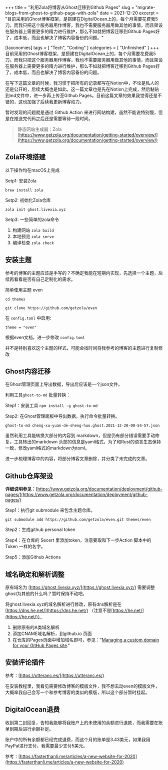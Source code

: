 +++
title = "利用Zola将博客从Ghost迁移到Github Pages"
slug = "migrate-blogs-from-ghost-to-github-page-with-zola"
date = 2021-12-20
excerpt = "目前采用的Ghost博客框架，是搭建在DigitalOcean上的，每个月需要花费我5刀。而我只把这个服务器用作博客，我也不需要服务器用做其他的事情，而且架设在服务器上需要更多的精力进行维护，那么不如就把博客迁移到Github Pages好了，成本低，而且也解决了博客内容备份的问题。"

[taxonomies]
tags = [ "Tech", "Coding" ]
categories = [ "Unfinished" ]
+++
目前采用的Ghost博客框架，是搭建在DigitalOcean上的，每个月需要花费我5刀。而我只把这个服务器用作博客，我也不需要服务器用做其他的事情，而且架设在服务器上需要更多的精力进行维护，那么不如就把博客迁移到Github Pages好了，成本低，而且也解决了博客内容备份的问题。

在写下这篇文章的时候，我习惯于把所有的记录都写在Notion中，不论是私人的还是公开的，后续大概也是如此。这一篇文章也是先在Notion上完成，然后黏贴到md文件中，进一步再上传至Github Pages。目前这篇文章的效果我觉得还是不错的，这也加强了后续我更新博客动力。

暂时发现的问题就是通过 Github Action 来进行网站构建，虽然不能说特别慢，但是在推送完代码之后还是需要等待一段时间。

> 静态网站生成器：Zola [https://www.getzola.org/documentation/getting-started/overview/](https://www.getzola.org/documentation/getting-started/overview/)
> 

## Zola环境搭建

以下操作均在macOS上完成

Setp1: 安装Zola 

`brew install zola`

Setp2: 初始化Zola仓库 

`zola init ghost.livexia.xyz`

Setp3: 一些简单的zola命令

1. 构建网站  `zola build`
2. 本地预览 `zola serve`
3. 编译检查 `zola check`

## 安装主题

参考的博客的主题应该是手写的？不确定我能在短期内实现，先选择一个主题，后续再看看是否有自己定制化的需求。

简单使用主题 even

`cd themes`

`git clone https://github.com/getzola/even`

在 `config.toml` 中启用:

`theme = "even"`

根据even文档，进一步修改 `config.toml`

并不是特别喜欢这个主题的样式，可能会找时间将我参考的博客的主题进行复制修改

## **Ghost内容迁移**

在Ghost管理页面上导出数据，导出后应该是一个json文件。

利用工具`ghost-to-md` 批量转换：

Step1：安装工具 `npm install -g ghost-to-md`

Step2: 在Ghost管理面板中导出数据，执行命令批量转换。

`ghost-to-md cheng-xu-yuan-de-sheng-huo.ghost.2021-12-20-00-54-57.json`

虽然利用工具能转换大部分的内容到 markdown，但是仍有部分错误需要手动修复。工具转出的markdown 头部的信息是yaml格式，为了和Rust的语言生态保持一致，修改yaml格式的markdown为toml。

进一步梳理博客中的内容，将部分博客文章删除，并分类了未完成的文章。

## **Github仓库架设**

**详细说明参见：**[https://www.getzola.org/documentation/deployment/github-pages/](https://www.getzola.org/documentation/deployment/github-pages/)

Step1：执行git submodule 来包含主题仓库。

`git submodule add https://github.com/getzola/even.git themes/even`

Step2：生成github personal token

Step4：在仓库的 Secert 里添加token，注意要取和下一步Action 脚本中的 Token 一样的名字。

Step5：添加Github Actions

## **域名确定和解析调整**

原有域名为 [https://ghost.livexia.xyz/](https://ghost.livexia.xyz/) 需要调整ghost为其他的什么吗？暂时保持不动吧。

将ghost.livexia.xyz的域名解析进行修改，原有dns解析是在 [https://dns.he.net/](https://dns.he.net/) （注意不是[https://he.net/](https://he.net/)）

1. 删除原有的A类域名解析
2. 添加CNAME域名解析，到github.io 页面
3. 在仓库的Pages页面中增加域名即可，参见："[Managing a custom domain for your GitHub Pages site](https://docs.github.com/en/articles/managing-a-custom-domain-for-your-github-pages-site#configuring-a-subdomain)."

## **安装评论插件**

参考：[https://utteranc.es/](https://utteranc.es/)

在安装教程里，我看见需要修改博客的模版文件，我不想去动even的模版文件，大概率我自己会写一个和参考博客的类似的模版，所以这个部分暂时挂起。

## **DigitalOcean退费**

收到第二封回复，告知我能够将我账户上的未使用的余额进行退款，而我需要在账单到期后进行余额补足。

账户中的所有余额都已经完成退费，而这个月的账单是3.43美元，如果我用PayPal进行支付，我需要最少支付5美元。

参考：[https://fasterthanli.me/articles/a-new-website-for-2020](https://fasterthanli.me/articles/a-new-website-for-2020)